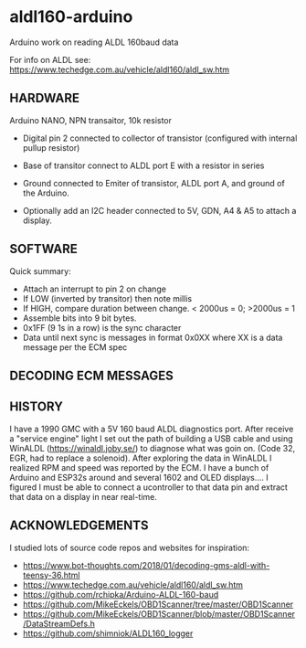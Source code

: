 # aldl160-arduino
Arduino work on reading ALDL 160baud data

For info on ALDL see: https://www.techedge.com.au/vehicle/aldl160/aldl_sw.htm

HARDWARE
--------

Arduino NANO, NPN transaitor, 10k resistor

 - Digital pin 2 connected to collector of transistor (configured with internal pullup resistor)
 - Base of transitor connect to ALDL port E with a resistor in series
 - Ground connected to Emiter of transistor, ALDL port A, and ground of the Arduino. 
 
 - Optionally add an I2C header connected to 5V, GDN, A4 & A5 to attach a display.
 
SOFTWARE
--------
 Quick summary:
 - Attach an interrupt to pin 2 on change
 - If LOW (inverted by transitor) then note millis
 - If HIGH, compare duration between change.   < 2000us = 0; >2000us = 1 
 - Assemble bits into 9 bit bytes.
 - 0x1FF (9 1s in a row) is the sync character
 - Data until next sync is messages in format 0x0XX where XX is a data message per the ECM spec
 
DECODING ECM MESSAGES
---------------------



HISTORY
-------
I have a 1990 GMC with a 5V 160 baud ALDL diagnostics port.   After receive a "service engine" light I set out the path of building a USB cable and using WinALDL (https://winaldl.joby.se/) to diagnose what was goin on. (Code 32, EGR, had to replace a solenoid).   After exploring the data in WinALDL I realized RPM and speed was reported by the ECM.  I have a bunch of Arduino and ESP32s around and several 1602 and OLED displays....   I figured I must be able to connect a ucontroller to that data pin and extract that data on a display in near real-time.

ACKNOWLEDGEMENTS
----------------
I studied lots of source code repos and websites for inspiration:
- https://www.bot-thoughts.com/2018/01/decoding-gms-aldl-with-teensy-36.html
- https://www.techedge.com.au/vehicle/aldl160/aldl_sw.htm
- https://github.com/rchipka/Arduino-ALDL-160-baud
- https://github.com/MikeEckels/OBD1Scanner/tree/master/OBD1Scanner
- https://github.com/MikeEckels/OBD1Scanner/blob/master/OBD1Scanner/DataStreamDefs.h
- https://github.com/shimniok/ALDL160_logger


